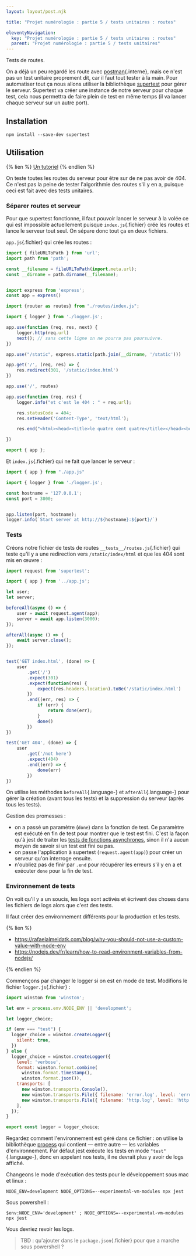 ```yaml
---
layout: layout/post.njk

title: "Projet numérologie : partie 5 / tests unitaires : routes"

eleventyNavigation:
  key: "Projet numérologie : partie 5 / tests unitaires : routes"
  parent: "Projet numérologie : partie 5 / tests unitaires"
---
```


<!-- début résumé -->

Tests de routes.

<!-- fin résumé -->

On a déjà un peu regardé les route avec [postman](../../3-postman){.interne}, mais ce n'est pas un test unitaire proprement dit, car il faut tout tester à la main. Pour automatiser tout ça nous allons utiliser la bibliothèque [supertest](https://github.com/visionmedia/supertest#readme) pour gérer le serveur. Supertest va créer une instance de notre serveur pour chaque test, cela nous permettra de faire plein de test en même temps (il va lancer chaque serveur sur un autre port).

## Installation

```
npm install --save-dev supertest
```

## Utilisation

{% lien %}
[Un tutoriel](https://dev.to/nedsoft/testing-nodejs-express-api-with-jest-and-supertest-1km6)
{% endlien %}

On teste toutes les routes du serveur pour être sur de ne pas avoir de 404. Ce n'est pas la peine de tester l'algorithmie des routes s'il y en a, puisque ceci est fait avec des tests unitaires.

### Séparer routes et serveur

Pour que supertest fonctionne, il faut pouvoir lancer le serveur à la volée ce qui est impossible actuellement puisque `index.js`{.fichier} crée les routes et lance le serveur tout seul. On sépare donc tout ça en deux fichiers.

`app.js`{.fichier} qui crée les routes :

```js
import { fileURLToPath } from 'url';
import path from 'path';

const __filename = fileURLToPath(import.meta.url);
const __dirname = path.dirname(__filename);


import express from 'express';
const app = express()

import {router as routes} from "./routes/index.js";

import { logger } from './logger.js';

app.use(function (req, res, next) {
    logger.http(req.url)
    next(); // sans cette ligne on ne pourra pas poursuivre.
})

app.use("/static", express.static(path.join(__dirname, '/static')))

app.get('/', (req, res) => {
    res.redirect(301, '/static/index.html')
})

app.use('/', routes)

app.use(function (req, res) {
    logger.info("et c'est le 404 : " + req.url);

    res.statusCode = 404;
    res.setHeader('Content-Type', 'text/html');

    res.end("<html><head><title>le quatre cent quatre</title></head><body><h1>Et c'est le 404.</h1></body></html>");

})

export { app };

```

Et `index.js`{.fichier} qui ne fait que lancer le serveur :

```js
import { app } from "./app.js"

import { logger } from './logger.js';

const hostname = '127.0.0.1';
const port = 3000;


app.listen(port, hostname);
logger.info(`Start server at http://${hostname}:${port}/`)

```

### Tests

Créons notre fichier de tests de routes `__tests__/routes.js`{.fichier} qui teste qu'il y a une redirection vers `/static/index/html` et que les 404 sont mis en œuvre :

```js
import request from 'supertest';

import { app } from '../app.js';

let user;
let server;

beforeAll(async () => {
    user = await request.agent(app);
    server = await app.listen(3000);
});

afterAll(async () => {
    await server.close();
});


test('GET index.html', (done) => {
    user
        .get('/')
        .expect(301)
        .expect(function(res) {
            expect(res.headers.location).toBe('/static/index.html')
        })
        .end((err, res) => {
            if (err) {
                return done(err);
            }
            done()
        })
})

test('GET 404', (done) => {
    user
        .get('/not here')
        .expect(404)
        .end((err) => {
            done(err)
        })
})

```

On utilise les méthodes `beforeAll`{.language-} et `afterAll`{.language-} pour gérer la création (avant tous les tests) et la suppression du serveur (après tous les tests).

Gestion des promesses :

* on a passé un paramètre (`done`) dans la fonction de test. Ce paramètre est exécuté en fin de test pour montrer que le test est fini. C'est la façon qu'à jest de traiter les [tests de fonctions asynchrones](https://jestjs.io/docs/asynchronous), sinon il n'a aucun moyen de savoir si un test est fini ou pas.
* on passe l'application à supertest (`request.agent(app)`) pour créer un serveur qu'on interroge ensuite.
* n'oubliez pas de finir par `.end` pour récupérer les erreurs s'il y en a et exécuter `done` pour la fin de test.

### Environnement de tests

On voit qu'il y a un soucis, les logs sont activés et écrivent des choses dans les fichiers de logs alors que c'est des tests.

Il faut créer des environnement différents pour la production et les tests.

{% lien %}

* <https://rafaelalmeidatk.com/blog/why-you-should-not-use-a-custom-value-with-node-env>
* <https://nodejs.dev/fr/learn/how-to-read-environment-variables-from-nodejs/>

{% endlien %}

Commençons par changer le logger si on est en mode de test. Modifions le fichier `logger.js`{.fichier} :

```js
import winston from 'winston';

let env = process.env.NODE_ENV || 'development';

let logger_choice;

if (env === "test") {
  logger_choice = winston.createLogger({
    silent: true,
  })
} else {
  logger_choice = winston.createLogger({
    level: 'verbose',
    format: winston.format.combine(
      winston.format.timestamp(),
      winston.format.json()),
    transports: [
      new winston.transports.Console(),
      new winston.transports.File({ filename: 'error.log', level: 'error' }),
      new winston.transports.File({ filename: 'http.log', level: 'http' }),
    ],
  });
}

export const logger = logger_choice;
```

Regardez comment l'environnement est géré dans ce fichier : on utilise la bibliothèque [process](https://nodejs.org/api/process.html#process) qui contient — entre autre — les variables d'environnement. Par défaut jest exécute les tests en mode `"test"`{.language-}, donc en appelant nos tests, il ne devrait plus y avoir de logs affiché.

Changeons le mode d'exécution des tests pour le développement sous mac et linux :

```
NODE_ENV=development NODE_OPTIONS=--experimental-vm-modules npx jest
```

Sous powershell  :

```shell
$env:NODE_ENV='development' ; NODE_OPTIONS=--experimental-vm-modules npx jest
```

Vous devriez revoir les logs.

> TBD : qu'ajouter dans le `package.json`{.fichier} pour que a marche sous powershell ?
